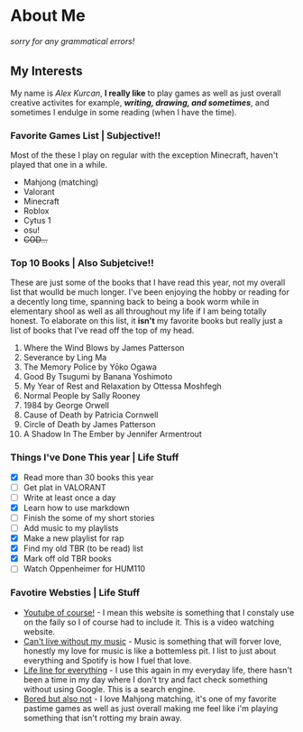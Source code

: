 # About Me
###### sorry for any grammatical errors!
## My Interests
My name is _Alex Kurcan_, **I really like** to play games as well as just overall creative activites for example, **_writing, drawing, and sometimes_**, and sometimes I endulge in some reading (when I have the time).

### Favorite Games List | Subjective!!
Most of the these I play on regular with the exception Minecraft, haven't played that one in a while.
+ Mahjong (matching)
+ Valorant
+ Minecraft
+ Roblox
+ Cytus 1
+ osu!
+ ~~COD...~~
### Top 10 Books | Also Subjetcive!!
These are just some of the books that I have read this year, not my overall list that woulld be much longer. I've been enjoying the hobby or reading for a decently long time, spanning back to being a book worm while in elementary shool as well as all throughout my life if I am being totally honest. To elaborate on this list, it **isn't** my favorite books but really just a list of books that I've read off the top of my head.
1. Where the Wind Blows by James Patterson
2. Severance by Ling Ma
3. The Memory Police by Yōko Ogawa
4. Good By Tsugumi by Banana Yoshimoto
5. My Year of Rest and Relaxation by Ottessa Moshfegh
6. Normal People by Sally Rooney
7. 1984 by George Orwell
8. Cause of Death by Patricia Cornwell
9. Circle of Death by James Patterson
10. A Shadow In The Ember by Jennifer Armentrout
### Things I've Done This year | Life Stuff
- [x] Read more than 30 books this year
- [ ] Get plat in VALORANT
- [ ] Write at least once a day
- [x] Learn how to use markdown
- [ ] Finish the some of my short stories
- [ ] Add music to my playlists
- [x] Make a new playlist for rap
- [x] Find my old TBR (to be read) list
- [x] Mark off old TBR books
- [ ] Watch Oppenheimer for HUM110
### Favotire Websties | Life Stuff
- [Youtube of course!](www.youtub.com) - I mean this website is something that I constaly use on the faily so I of course had to include it. This is a video watching website.
- [Can't live without my music](https://open.spotify.com/) - Music is something that will forver love, honestly my love for music is like a bottemless pit. I list to just about everything and Spotify is how I fuel that love.
- [Life line for everything](www.google.com) - I use this again in my everyday life, there hasn't been a time in my day where I don't try and fact check something without using Google. This is a search engine.
- [Bored but also not](https://www.mahjong-game.com/) - I love Mahjong matching, it's one of my favorite pastime games as well as just overall making me feel like i'm playing something that isn't rotting my brain away.